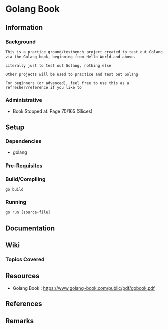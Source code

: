 # Golang Book

## Information
### Background
```
This is a practice ground/testbench project created to test out Golang via the Golang book, beginning from Hello World and above.

Literally just to test out Golang, nothing else

Other projects will be used to practice and test out Golang

For beginners (or advanced), feel free to use this as a refresher/reference if you like to
```

### Administrative
+ Book Stopped at: Page 70/165 (Slices)

## Setup
### Dependencies
+ golang 

### Pre-Requisites

### Build/Compiling
```console
go build
```

### Running
```console
go run [source-file]
```

## Documentation

## Wiki

### Topics Covered

## Resources
+ Golang Book : https://www.golang-book.com/public/pdf/gobook.pdf

## References

## Remarks
